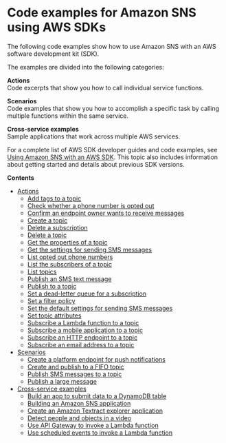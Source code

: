 # Code examples for Amazon SNS using AWS SDKs<a name="service_code_examples"></a>

The following code examples show how to use Amazon SNS with an AWS software development kit \(SDK\)\. 

The examples are divided into the following categories:

**Actions**  
Code excerpts that show you how to call individual service functions\.

**Scenarios**  
Code examples that show you how to accomplish a specific task by calling multiple functions within the same service\.

**Cross\-service examples**  
Sample applications that work across multiple AWS services\.

For a complete list of AWS SDK developer guides and code examples, see [Using Amazon SNS with an AWS SDK](sdk-general-information-section.md)\. This topic also includes information about getting started and details about previous SDK versions\.

**Contents**
+ [Actions](service_code_examples_actions.md)
  + [Add tags to a topic](example_sns_TagResource_section.md)
  + [Check whether a phone number is opted out](example_sns_CheckIfPhoneNumberIsOptedOut_section.md)
  + [Confirm an endpoint owner wants to receive messages](example_sns_ConfirmSubscription_section.md)
  + [Create a topic](example_sns_CreateTopic_section.md)
  + [Delete a subscription](example_sns_Unsubscribe_section.md)
  + [Delete a topic](example_sns_DeleteTopic_section.md)
  + [Get the properties of a topic](example_sns_GetTopicAttributes_section.md)
  + [Get the settings for sending SMS messages](example_sns_GetSMSAttributes_section.md)
  + [List opted out phone numbers](example_sns_ListPhoneNumbersOptedOut_section.md)
  + [List the subscribers of a topic](example_sns_ListSubscriptions_section.md)
  + [List topics](example_sns_ListTopics_section.md)
  + [Publish an SMS text message](example_sns_PublishTextSMS_section.md)
  + [Publish to a topic](example_sns_Publish_section.md)
  + [Set a dead\-letter queue for a subscription](example_sns_SetSubscriptionAttributesRedrivePolicy_section.md)
  + [Set a filter policy](example_sns_SetSubscriptionAttributes_section.md)
  + [Set the default settings for sending SMS messages](example_sns_SetSmsAttributes_section.md)
  + [Set topic attributes](example_sns_SetTopicAttributes_section.md)
  + [Subscribe a Lambda function to a topic](example_sns_Subscribe_Lambda_section.md)
  + [Subscribe a mobile application to a topic](example_sns_Subscribe_App_section.md)
  + [Subscribe an HTTP endpoint to a topic](example_sns_Subscribe_HTTP_section.md)
  + [Subscribe an email address to a topic](example_sns_Subscribe_section.md)
+ [Scenarios](service_code_examples_scenarios.md)
  + [Create a platform endpoint for push notifications](example_sns_CreatePlatformEndpoint_section.md)
  + [Create and publish to a FIFO topic](example_sns_PublishFifoTopic_section.md)
  + [Publish SMS messages to a topic](example_sns_UsageSmsTopic_section.md)
  + [Publish a large message](example_sns_PublishLargeMessage_section.md)
+ [Cross\-service examples](service_code_examples_cross-service_examples.md)
  + [Build an app to submit data to a DynamoDB table](example_cross_SubmitDataApp_section.md)
  + [Building an Amazon SNS application](example_cross_SnsPublishSubscription_section.md)
  + [Create an Amazon Textract explorer application](example_cross_TextractExplorer_section.md)
  + [Detect people and objects in a video](example_cross_RekognitionVideoDetection_section.md)
  + [Use API Gateway to invoke a Lambda function](example_cross_LambdaAPIGateway_section.md)
  + [Use scheduled events to invoke a Lambda function](example_cross_LambdaScheduledEvents_section.md)
